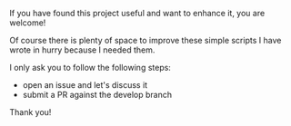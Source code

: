 If you have found this project useful and want to enhance it, you are welcome!

Of course there is plenty of space to improve these simple scripts I have wrote in hurry because I needed them.

I only ask you to follow the following steps:

*  open an issue and let's discuss it
*  submit a PR against the develop branch 

Thank you!
